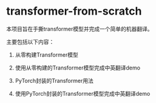 # transformer-from-scratch
本项目旨在手撕transformer模型并完成一个简单的机器翻译。

主要包括以下内容：
1. 从零构建Transformer模型

2. 使用从零构建的Transformer模型完成中英翻译demo

3. PyTorch封装的Transformer用法

4. 使用PyTorch封装的Transformer模型完成中英翻译demo
